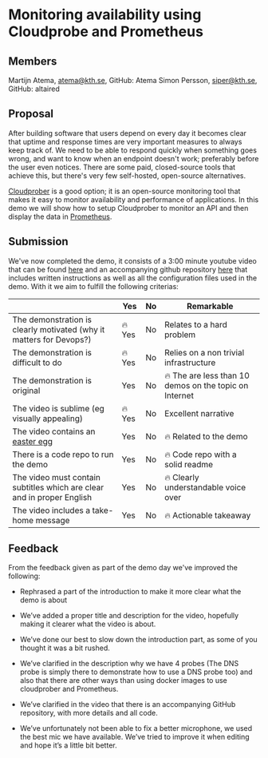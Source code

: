 # Monitoring availability using Cloudprobe and Prometheus

## Members

Martijn Atema, atema@kth.se, GitHub: Atema
Simon Persson, siper@kth.se, GitHub: altaired

## Proposal

After building software that users depend on every day it becomes clear that uptime and response times are very important measures to always keep track of. We need to be able to respond quickly when something goes wrong, and want to know when an endpoint doesn't work; preferably before the user even notices. There are some paid, closed-source tools that achieve this, but there's very few self-hosted, open-source alternatives.

[Cloudprober](https://cloudprober.org) is a good option; it is an open-source monitoring tool that makes it easy to monitor availability and performance of applications. In this demo we will show how to setup Cloudprober to monitor an API and then display the data in [Prometheus](https://prometheus.io).


## Submission
We've now completed the demo, it consists of a 3:00 minute youtube video that can be found [here](https://www.youtube.com/watch?v=o1ITz06dd2A) and an accompanying github repository [here](https://github.com/Atema/Cloudprober-Demo) that includes written instructions as well as all the configuration files used in the demo. With it we aim to fulfill the following criterias:

|                                             | Yes | No | Remarkable |
|-------------------------------------------- | ----|----|-------------|
|The demonstration is clearly motivated (why it matters for Devops?) | 🔥 Yes | No | Relates to a hard problem |
|The demonstration is difficult to do | 🔥 Yes | No | Relies on a non trivial infrastructure |
|The demonstration is original | Yes | No | 🔥 The are less than 10 demos on the topic on Internet |
|The video is sublime (eg visually appealing) | 🔥 Yes | No | Excellent narrative |
|The video contains an [easter egg](https://github.com/OrkoHunter/python-easter-eggs) | Yes | No | 🔥 Related to the demo |
|There is a code repo to run the demo  | Yes | No | 🔥 Code repo with a solid readme |
|The video must contain subtitles which are clear and in proper English | Yes | No | 🔥 Clearly understandable voice over |
|The video includes a take-home message | Yes | No | 🔥 Actionable takeaway |

## Feedback

From the feedback given as part of the demo day we've improved the following:

* Rephrased a part of the introduction to make it more clear what the demo is about

* We’ve added a proper title and description for the video, hopefully making it clearer what the video is about.

* We’ve done our best to slow down the introduction part, as some of you thought it was a bit rushed.

* We’ve clarified in the description why we have 4 probes (The DNS probe is simply there to demonstrate how to use a DNS probe too) and also that there are other ways than using docker images to use cloudprober and Prometheus.

* We’ve clarified in the video that there is an accompanying GitHub repository, with more details and all code.

* We’ve unfortunately not been able to fix a better microphone, we used the best mic we have available. We’ve tried to improve it when editing and hope it’s a little bit better.


